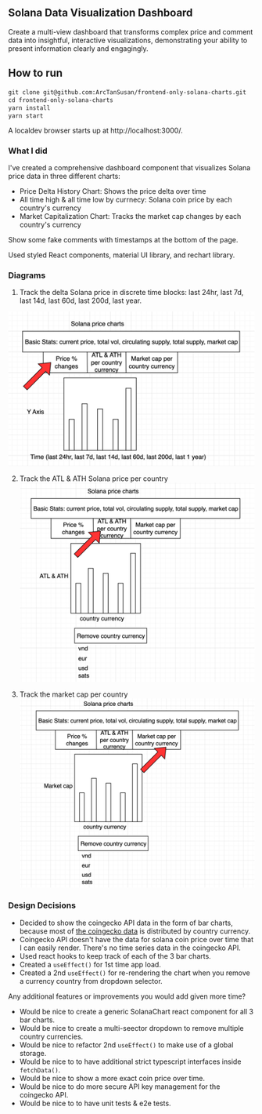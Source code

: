 ## Solana Data Visualization Dashboard

Create a multi-view dashboard that transforms complex price and comment data into insightful, interactive visualizations, demonstrating your ability to present information clearly and engagingly.

## How to run

```shell
git clone git@github.com:ArcTanSusan/frontend-only-solana-charts.git
cd frontend-only-solana-charts
yarn install
yarn start
```

A localdev browser starts up at http://localhost:3000/.

### What I did

I've created a comprehensive dashboard component that visualizes Solana price data in three different charts:

- Price Delta History Chart: Shows the price delta over time
- All time high & all time low by currnecy: Solana coin price by each country's currency
- Market Capitalization Chart: Tracks the market cap changes by each country's currency

Show some fake comments with timestamps at the bottom of the page.

Used styled React components, material UI library, and rechart library.

### Diagrams

1. Track the delta Solana price in discrete time blocks: last 24hr, last 7d, last 14d, last 60d, last 200d, last year.

![first](./diagrams/solana_first_chart.png)

2. Track the ATL & ATH Solana price per country
   ![second](./diagrams/solana_second_chart.png)

3. Track the market cap per country
   ![third](./diagrams/solana_third_chart.png)

### Design Decisions

- Decided to show the coingecko API data in the form of bar charts,
  because most of [the coingecko data](https://api.coingecko.com/api/v3/coins/solana) is distributed by country currency.
- Coingecko API doesn't have the data for solana coin price over time that I can easily render. There's no time series data in the coingecko API.
- Used react hooks to keep track of each of the 3 bar charts.
- Created a `useEffect()` for 1st time app load.
- Created a 2nd `useEffect()` for re-rendering the chart when you remove a currency country from dropdown selector.

Any additional features or improvements you would add given more time?

- Would be nice to create a generic SolanaChart react component for all 3 bar charts.
- Would be nice to create a multi-seector dropdown to remove multiple country currencies.
- Would be nice to refactor 2nd `useEffect()` to make use of a global storage.
- Would be nice to to have additional strict typescript interfaces inside `fetchData()`.
- Would be nice to show a more exact coin price over time.
- Would be nice to do more secure API key management for the coingecko API.
- Would be nice to to have unit tests & e2e tests.
